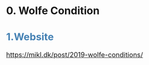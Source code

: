 # 0. Wolfe Condition
<font color="steelblue" size="4">

1.Website
---------
https://mikl.dk/post/2019-wolfe-conditions/

</font>